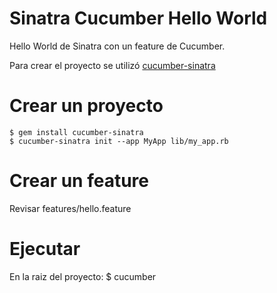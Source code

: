 # Sinatra Cucumber Hello World
Hello World de Sinatra con un feature de Cucumber.

Para crear el proyecto se utilizó [cucumber-sinatra](https://github.com/bernd/cucumber-sinatra)

# Crear un proyecto
    $ gem install cucumber-sinatra
    $ cucumber-sinatra init --app MyApp lib/my_app.rb
    
# Crear un feature
Revisar features/hello.feature

# Ejecutar
En la raiz del proyecto:
    $ cucumber